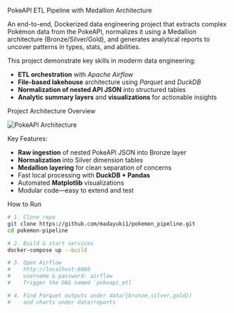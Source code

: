 PokeAPI ETL Pipeline with Medallion Architecture

An end-to-end, Dockerized data engineering project that extracts complex Pokémon data from the PokeAPI, normalizes it using a Medallion architecture (Bronze/Silver/Gold), and generates analytical reports to uncover patterns in types, stats, and abilities.

This project demonstrate key skills in moderm data engineering:
- **ETL orchestration** with *Apache Airflow*  
- **File-based lakehouse** architecture using *Parquet* and *DuckDB*  
- **Normalization of nested API JSON** into structured tables  
- **Analytic summary layers** and **visualizations** for actionable insights

Project Architecture Overview

![PokeAPI Architecture](https://github.com/user-attachments/assets/7fb982a0-037c-473c-8f95-42a98f1e39f9)

Key Features: 
- **Raw ingestion** of nested PokeAPI JSON into Bronze layer  
- **Normalization** into Silver dimension tables  
- **Medallion layering** for clean separation of concerns  
- Fast local processing with **DuckDB + Pandas**  
- Automated **Matplotlib** visualizations  
- Modular code—easy to extend and test

How to Run  
```bash
# 1. Clone repo
git clone https://github.com/madayuki1/pokemon_pipeline.git
cd pokemon-pipeline

# 2. Build & start services
docker-compose up --build

# 3. Open Airflow
#    http://localhost:8080
#    username & password: airflow
#    Trigger the DAG named `pokeapi_etl`

# 4. Find Parquet outputs under data/{bronze,silver,gold}/
#    and charts under data/reports
